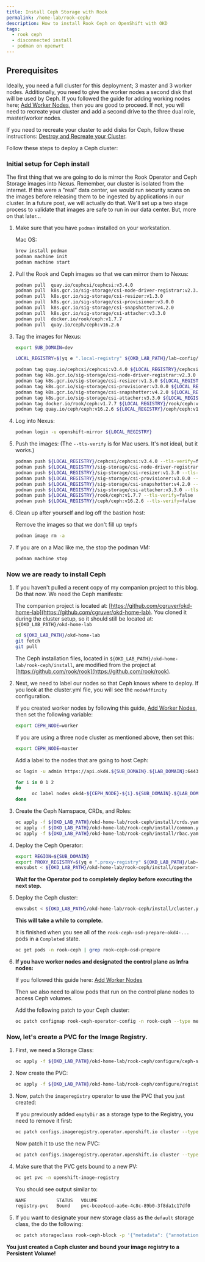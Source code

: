 ```yaml
---
title: Install Ceph Storage with Rook
permalink: /home-lab/rook-ceph/
description: How to install Rook Ceph on OpenShift with OKD
tags:
  - rook ceph
  - disconnected install
  - podman on openwrt
---
```

## Prerequisites

Ideally, you need a full cluster for this deployment; 3 master and 3 worker nodes.  Additionally, you need to give the worker nodes a second disk that will be used by Ceph.  If you followed the guide for adding working nodes here; [Add Worker Nodes](/home-lab/worker-nodes/), then you are good to proceed.  If not, you will need to recreate your cluster and add a second drive to the three dual role, master/worker nodes.

If you need to recreate your cluster to add disks for Ceph, follow these instructions: [Destroy and Recreate your Cluster](/home-lab/recreate-cluster/).

Follow these steps to deploy a Ceph cluster:

### Initial setup for Ceph install

The first thing that we are going to do is mirror the Rook Operator and Ceph Storage images into Nexus.  Remember, our cluster is isolated from the internet.  If this were a "real" data center, we would run security scans on the images before releasing them to be ingested by applications in our cluster.  In a future post, we will actually do that.  We'll set up a two stage process to validate that images are safe to run in our data center.  But, more on that later...

1. Make sure that you have `podman` installed on your workstation.

   Mac OS:

   ```bash
   brew install podman
   podman machine init
   podman machine start
   ```

1. Pull the Rook and Ceph images so that we can mirror them to Nexus:

   ```bash
   podman pull  quay.io/cephcsi/cephcsi:v3.4.0
   podman pull  k8s.gcr.io/sig-storage/csi-node-driver-registrar:v2.3.0
   podman pull  k8s.gcr.io/sig-storage/csi-resizer:v1.3.0
   podman pull  k8s.gcr.io/sig-storage/csi-provisioner:v3.0.0
   podman pull  k8s.gcr.io/sig-storage/csi-snapshotter:v4.2.0
   podman pull  k8s.gcr.io/sig-storage/csi-attacher:v3.3.0
   podman pull  docker.io/rook/ceph:v1.7.7
   podman pull  quay.io/ceph/ceph:v16.2.6
   ```

1. Tag the images for Nexus:

   ```bash
   export SUB_DOMAIN=dev
   
   LOCAL_REGISTRY=$(yq e ".local-registry" ${OKD_LAB_PATH}/lab-config/${SUB_DOMAIN}-cluster.yaml)

   podman tag quay.io/cephcsi/cephcsi:v3.4.0 ${LOCAL_REGISTRY}/cephcsi/cephcsi:v3.4.0
   podman tag k8s.gcr.io/sig-storage/csi-node-driver-registrar:v2.3.0 ${LOCAL_REGISTRY}/sig-storage/csi-node-driver-registrar:v2.3.0
   podman tag k8s.gcr.io/sig-storage/csi-resizer:v1.3.0 ${LOCAL_REGISTRY}/sig-storage/csi-resizer:v1.3.0
   podman tag k8s.gcr.io/sig-storage/csi-provisioner:v3.0.0 ${LOCAL_REGISTRY}/sig-storage/csi-provisioner:v3.0.0
   podman tag k8s.gcr.io/sig-storage/csi-snapshotter:v4.2.0 ${LOCAL_REGISTRY}/sig-storage/csi-snapshotter:v4.2.0
   podman tag k8s.gcr.io/sig-storage/csi-attacher:v3.3.0 ${LOCAL_REGISTRY}/sig-storage/csi-attacher:v3.3.0
   podman tag docker.io/rook/ceph:v1.7.7 ${LOCAL_REGISTRY}/rook/ceph:v1.7.7
   podman tag quay.io/ceph/ceph:v16.2.6 ${LOCAL_REGISTRY}/ceph/ceph:v16.2.6
   ```

1. Log into Nexus:

   ```bash
   podman login -u openshift-mirror ${LOCAL_REGISTRY}
   ```

1. Push the images: (The `--tls-verify` is for Mac users.  It's not ideal, but it works.)

   ```bash
   podman push ${LOCAL_REGISTRY}/cephcsi/cephcsi:v3.4.0 --tls-verify=false
   podman push ${LOCAL_REGISTRY}/sig-storage/csi-node-driver-registrar:v2.3.0 --tls-verify=false
   podman push ${LOCAL_REGISTRY}/sig-storage/csi-resizer:v1.3.0 --tls-verify=false
   podman push ${LOCAL_REGISTRY}/sig-storage/csi-provisioner:v3.0.0 --tls-verify=false
   podman push ${LOCAL_REGISTRY}/sig-storage/csi-snapshotter:v4.2.0 --tls-verify=false
   podman push ${LOCAL_REGISTRY}/sig-storage/csi-attacher:v3.3.0 --tls-verify=false
   podman push ${LOCAL_REGISTRY}/rook/ceph:v1.7.7 --tls-verify=false
   podman push ${LOCAL_REGISTRY}/ceph/ceph:v16.2.6 --tls-verify=false
   ```

1. Clean up after yourself and log off the bastion host:

   Remove the images so that we don't fill up `tmpfs`

   ```bash
   podman image rm -a
   ```

1. If you are on a Mac like me, the stop the podman VM:

   ```bash
   podman machine stop
   ```

### Now we are ready to install Ceph

1. If you haven't pulled a recent copy of my companion project to this blog.  Do that now.  We need the Ceph manifests:

   The companion project is located at: [https://github.com/cgruver/okd-home-lab](https://github.com/cgruver/okd-home-lab).  You cloned it during the cluster setup, so it should still be located at: `${OKD_LAB_PATH}/okd-home-lab`

   ```bash
   cd ${OKD_LAB_PATH}/okd-home-lab
   git fetch
   git pull
   ```

   The Ceph installation files, located in `${OKD_LAB_PATH}/okd-home-lab/rook-ceph/install`, are modified from the project at [https://github.com/rook/rook](https://github.com/rook/rook).

1. Next, we need to label our nodes so that Ceph knows where to deploy.  If you look at the cluster.yml file, you will see the `nodeAffinity` configuration.

   If you created worker nodes by following this guide, [Add Worker Nodes](/home-lab/worker-nodes/), then set the following variable:

   ```bash
   export CEPH_NODE=worker
   ```

   If you are using a three node cluster as mentioned above, then set this:

   ```bash
   export CEPH_NODE=master
   ```

   Add a label to the nodes that are going to host Ceph:

   ```bash
   oc login -u admin https://api.okd4.${SUB_DOMAIN}.${LAB_DOMAIN}:6443
   
   for i in 0 1 2
   do
         oc label nodes okd4-${CEPH_NODE}-${i}.${SUB_DOMAIN}.${LAB_DOMAIN} role=storage-node
   done
   ```

1. Create the Ceph Namspace, CRDs, and Roles:

   ```bash
   oc apply -f ${OKD_LAB_PATH}/okd-home-lab/rook-ceph/install/crds.yaml
   oc apply -f ${OKD_LAB_PATH}/okd-home-lab/rook-ceph/install/common.yaml
   oc apply -f ${OKD_LAB_PATH}/okd-home-lab/rook-ceph/install/rbac.yaml
   ```

1. Deploy the Ceph Operator:

   ```bash
   export REGION=${SUB_DOMAIN}
   export PROXY_REGISTRY=$(yq e ".proxy-registry" ${OKD_LAB_PATH}/lab-config/${SUB_DOMAIN}-cluster.yaml)
   envsubst < ${OKD_LAB_PATH}/okd-home-lab/rook-ceph/install/operator-openshift.yaml | oc apply -f -
   ```

   __Wait for the Operator pod to completely deploy before executing the next step.__

1. Deploy the Ceph cluster:

   ```bash
   envsubst < ${OKD_LAB_PATH}/okd-home-lab/rook-ceph/install/cluster.yaml | oc apply -f -
   ```

   __This will take a while to complete.__  

   It is finished when you see all of the `rook-ceph-osd-prepare-okd4-...` pods in a `Completed` state.

   ```bash
   oc get pods -n rook-ceph | grep rook-ceph-osd-prepare
   ```

1. __If you have worker nodes and designated the control plane as Infra nodes:__

   If you followed this guide here: [Add Worker Nodes](/home-lab/worker-nodes/)

   Then we also need to allow pods that run on the control plane nodes to access Ceph volumes.

   Add the following patch to your Ceph cluster:

   ```bash
   oc patch configmap rook-ceph-operator-config -n rook-ceph --type merge --patch '"data": {"CSI_PLUGIN_TOLERATIONS": "- key: \"node-role.kubernetes.io/master\"\n  operator: \"Exists\"\n  effect: \"NoSchedule\"\n"}'
   ```

### Now, let's create a PVC for the Image Registry.

1. First, we need a Storage Class:

   ```bash
   oc apply -f ${OKD_LAB_PATH}/okd-home-lab/rook-ceph/configure/ceph-storage-class.yml
   ```

1. Now create the PVC:

   ```bash
   oc apply -f ${OKD_LAB_PATH}/okd-home-lab/rook-ceph/configure/registry-pvc.yml
   ```

1. Now, patch the `imageregistry` operator to use the PVC that you just created:

   If you previously added `emptyDir` as a storage type to the Registry, you need to remove it first:

   ```bash
   oc patch configs.imageregistry.operator.openshift.io cluster --type json -p '[{ "op": "remove", "path": "/spec/storage/emptyDir" }]'
   ```

   Now patch it to use the new PVC:

   ```bash
   oc patch configs.imageregistry.operator.openshift.io cluster --type merge --patch '{"spec":{"rolloutStrategy":"Recreate","managementState":"Managed","storage":{"pvc":{"claim":"registry-pvc"}}}}'
   ```

1. Make sure that the PVC gets bound to a new PV:

   ```bash
   oc get pvc -n openshift-image-registry
   ```

   You should see output similar to:

   ```bash
   NAME           STATUS   VOLUME                                     CAPACITY   ACCESS MODES   STORAGECLASS      AGE
   registry-pvc   Bound    pvc-bcee4ccd-aa6e-4c8c-89b0-3f8da1c17df0   100Gi      RWO            rook-ceph-block   4d17h
   ```

1. If you want to designate your new storage class as the `default` storage class, the do the following:

   ```bash
   oc patch storageclass rook-ceph-block -p '{"metadata": {"annotations":{"storageclass.kubernetes.io/is-default-class":"true"}}}'
   ```

__You just created a Ceph cluster and bound your image registry to a Persistent Volume!__
